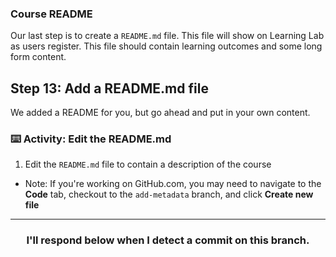 ### Course README
Our last step is to create a `README.md` file. This file will show on Learning Lab as users register. This file should contain learning outcomes and some long form content.

## Step 13: Add a README.md file

We added a README for you, but go ahead and put in your own content.

### :keyboard: Activity: Edit the README.md

1. Edit the `README.md` file to contain a description of the course
  - Note: If you're working on GitHub.com, you may need to navigate to the **Code** tab, checkout to the `add-metadata` branch, and click **Create new file**
  
<hr>
<h3 align="center">I'll respond below when I detect a commit on this branch.</h3>
